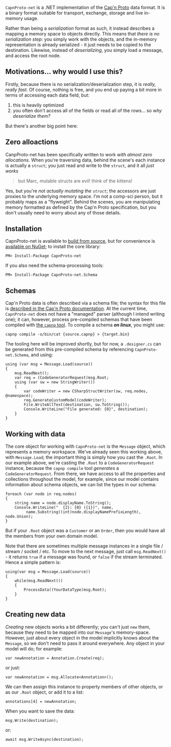 `CapnProto-net` is a .NET implementation of the [Cap'n Proto](http://kentonv.github.io/capnproto/) data format. It is a binary format suitable for transport, exchange, storage and live in-memory usage.

Rather than being a *serialization* format as such, it instead describes a mapping a memory space to objects directly. This means that *there is no serialization step*: you simply work with the objects, and the in-memory representation is already serialized - it just needs to be copied to the destination. Likewise, instead of *deserializing*, you simply load a message, and access the root node.

Motivations... why would I use this?
-

Firstly, because there is no serialization/deserialization step, it is *really, really fast*. Of course, nothing is free, and you end up paying a bit more in terms of accessing each data field, but:

1. this is heavily optimized
2. you often don't access all of the fields or read all of the rows... so *why deserialize them?*

But there's another big point here:

Zero alloactions
-

CanpProto-net has been specifically written to work *with almost zero allocations*. When you're traversing data, behind the scene's each instance is actually a `struct`; you just read and write to the `struct`, and it all *just works*

> but Marc, mutable structs are evil! think of the kittens!

Yes, but you're *not actually mutating the `struct`*; the accessors are just proxies to the underlying memory space. I'm not a comp-sci person, but it probably maps as a "flyweight". Behind the scenes, you are manipulating memory formatted as defined by the Cap'n Proto specification, but you don't usually need to worry about any of those details.


Installation
-

CapnProto-net is available to [build from source](https://github.com/mgravell/capnproto-net/), but for convenience is [available on NuGet](https://www.nuget.org/packages/CapnProto-net/); to install the core library:

    PM> Install-Package CapnProto-net

If you also need the schema-processing tools:

    PM> Install-Package CapnProto-net.Schema

Schemas
-

Cap'n Proto data is often described via a schema file; the syntax for this file is [described in the Cap'n Proto documentation](http://kentonv.github.io/capnproto/language.htm). At the current time, `CapnProto-net` does not have a "managed" parser (although I intend writing one); it can, however, process pre-compiled schemas that have been compiled with [the `capnp` tool](http://kentonv.github.io/capnproto/capnp-tool.html). To compile a schema ***on linux***, you might use:

    capnp compile -o/bin/cat {source.capnp} > {target.bin}

The tooling here will be improved shortly, but for now, a `.designer.cs` can be generated from this pre-compiled schema by referencing `CapnProto-net.Schema`, and using:

    using (var msg = Message.Load(source))
    {
        msg.ReadNext();
        var req = (CodeGeneratorRequest)msg.Root;
        using (var sw = new StringWriter())
        {
            var codeWriter = new CSharpStructWriter(sw, req.nodes, @namespace);
            req.GenerateCustomModel(codeWriter);
            File.WriteAllText(destination, sw.ToString());
            Console.WriteLine("File generated: {0}", destination);
        }
    }

Working with data
---

The core object for working with `CapnProto-net` is the `Message` object, which represents a memory workspace. We've already seen this working above, with `Message.Load`; the important thing is simply how you cast the `.Root`. In our example above, we're casting the `.Root` to a `CodeGeneratorRequest` instance, because the `capnp compile` tool *generates* a `CodeGeneratorRequest`. From there, we have access to all the properties and collections throughout the model, for example, since our model contains information about schema objects, we can list the types in our schema:

    foreach (var node in req.nodes)
    {
        string name = node.displayName.ToString();
        Console.WriteLine("  {2}: {0} ({1})", name,
             name.Substring((int)node.displayNamePrefixLength), node.Union);
    }
 
But if your `.Root` object was a `Customer` or an `Order`, then you would have all the members from your own domain model.

Note that there are sometimes multiple message instances in a single file / stream / socket / etc. To move to the next message, just call `msg.ReadNext()` - it returns `true` if a message was found, or `false` if the stream terminated. Hence a simple pattern is:

    using(var msg = Message.Load(source))
    {
        while(msg.ReadNext())
        {
            ProcessData((YourDataType)msg.Root);
        }
    }

Creating new data
-

*Creating* new objects works a bit differently; you can't just `new` them, because they need to be mapped into our `Message`'s memory-space. However, just about every object in the model implicitly knows about the `Message`, so we don't need to pass it around everywhere. Any object in your model will do; for example:

    var newAnnotation = Annotation.Create(req);

or just:

    var newAnnotation = msg.Allocate<Annotation>();

We can then assign this instance to property members of other objects, or as our `.Root` object, or add it to a list:

    annotations[4] = newAnnotation;

When you want to save the data:

    msg.Write(destination);

or:

    await msg.WriteAsync(destination);